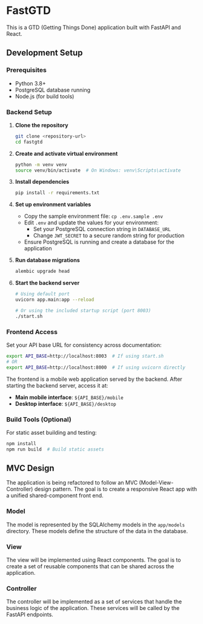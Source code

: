 
# FastGTD

This is a GTD (Getting Things Done) application built with FastAPI and React.

## Development Setup

### Prerequisites
- Python 3.8+
- PostgreSQL database running
- Node.js (for build tools)

### Backend Setup

1. **Clone the repository**
   ```bash
   git clone <repository-url>
   cd fastgtd
   ```

2. **Create and activate virtual environment**
   ```bash
   python -m venv venv
   source venv/bin/activate  # On Windows: venv\Scripts\activate
   ```

3. **Install dependencies**
   ```bash
   pip install -r requirements.txt
   ```

4. **Set up environment variables**
   - Copy the sample environment file: `cp .env.sample .env`
   - Edit `.env` and update the values for your environment:
     - Set your PostgreSQL connection string in `DATABASE_URL`
     - Change `JWT_SECRET` to a secure random string for production
   - Ensure PostgreSQL is running and create a database for the application

5. **Run database migrations**
   ```bash
   alembic upgrade head
   ```

6. **Start the backend server**
   ```bash
   # Using default port
   uvicorn app.main:app --reload

   # Or using the included startup script (port 8003)
   ./start.sh
   ```

### Frontend Access

Set your API base URL for consistency across documentation:
```bash
export API_BASE=http://localhost:8003  # If using start.sh
# OR
export API_BASE=http://localhost:8000  # If using uvicorn directly
```

The frontend is a mobile web application served by the backend. After starting the backend server, access it at:

- **Main mobile interface**: `${API_BASE}/mobile`
- **Desktop interface**: `${API_BASE}/desktop`

### Build Tools (Optional)

For static asset building and testing:

```bash
npm install
npm run build  # Build static assets
```

## MVC Design

The application is being refactored to follow an MVC (Model-View-Controller) design pattern. The goal is to create a responsive React app with a unified shared-component front end.

### Model

The model is represented by the SQLAlchemy models in the `app/models` directory. These models define the structure of the data in the database.

### View

The view will be implemented using React components. The goal is to create a set of reusable components that can be shared across the application.

### Controller

The controller will be implemented as a set of services that handle the business logic of the application. These services will be called by the FastAPI endpoints.
